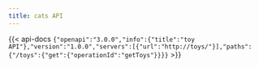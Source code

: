 ```yaml
---
title: cats API
---
```


{{< api-docs `{"openapi":"3.0.0","info":{"title":"toy API"},"version":"1.0.0","servers":[{"url":"http://toys/"}],"paths":{"/toys":{"get":{"operationId":"getToys"}}}}` >}}

